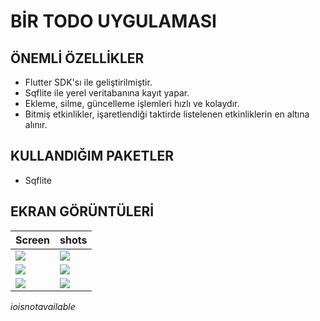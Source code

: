 BİR TODO UYGULAMASI
====================


**ÖNEMLİ ÖZELLİKLER**
----------------------

* Flutter SDK'sı ile geliştirilmiştir.
* Sqflite ile yerel veritabanına kayıt yapar.
* Ekleme, silme, güncelleme işlemleri hızlı ve kolaydır.
* Bitmiş etkinlikler, işaretlendiği taktirde listelenen etkinliklerin en altına alınır.

**KULLANDIĞIM PAKETLER**
------------------------

* Sqflite


**EKRAN GÖRÜNTÜLERİ**
---------------------
| Screen                	| shots                   |
|-----------------------	|------------------------ 	|
| ![](https://github.com/ioisnotavalible/Flutter-ToDo-App/assets/162783393/4de573d4-47be-465d-bc47-bfb7122bb223) 	| ![](https://github.com/ioisnotavalible/Flutter-ToDo-App/assets/162783393/b82c9a1d-8273-491d-9760-09a96558657a) 	|
| ![](https://github.com/ioisnotavalible/Flutter-ToDo-App/assets/162783393/103ac89c-7442-4b86-94ae-627addd0dda9) 	| ![](https://github.com/ioisnotavalible/Flutter-ToDo-App/assets/162783393/40d17714-5e65-412e-b4f3-3695fd0fed1c) 	|
| ![](https://github.com/ioisnotavalible/Flutter-ToDo-App/assets/162783393/d57976db-80dd-4017-b904-0b1ac00a691f) 	| ![](https://github.com/ioisnotavalible/Flutter-ToDo-App/assets/162783393/733da306-39f0-41c1-8d02-9137773db198) 	|










_ioisnotavailable_

